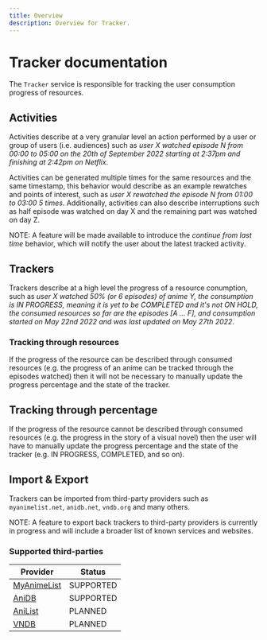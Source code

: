 ```yaml
---
title: Overview
description: Overview for Tracker.
---
```


# Tracker documentation

The `Tracker` service is responsible for tracking the user consumption progress of resources.

## Activities

Activities describe at a very granular level an action performed by a user or group of users (i.e. audiences) such as _user X watched episode N from 00:00 to 05:00 on the 20th of September 2022 starting at 2:37pm and finishing at 2:42pm on Netflix_.

Activities can be generated multiple times for the same resources and the same timestamp, this behavior would describe as an example rewatches and points of interest, such as _user X rewatched the episode N from 01:00 to 03:00 5 times_. Additionally, activities can also describe interruptions such as half episode was watched on day X and the remaining part was watched on day Z.

NOTE: A feature will be made available to introduce the _continue from last time_ behavior, which will notify the user about the latest tracked activity.

## Trackers

Trackers describe at a high level the progress of a resource conumption, such as _user X watched 50% (or 6 episodes) of anime Y, the consumption is IN PROGRESS, meaning it is yet to be COMPLETED and it's not ON HOLD, the consumed resources so far are the episodes [A ... F], and consumption started on May 22nd 2022 and was last updated on May 27th 2022_.

### Tracking through resources

If the progress of the resource can be described through consumed resources (e.g. the progress of an anime can be tracked through the episodes watched) then it will not be necessary to manually update the progress percentage and the state of the tracker.

## Tracking through percentage

If the progress of the resource cannot be described through consumed resources (e.g. the progress in the story of a visual novel) then the user will have to manually update the progress percentage and the state of the tracker (e.g. IN PROGRESS, COMPLETED, and so on).

## Import & Export

Trackers can be imported from third-party providers such as `myanimelist.net`, `anidb.net`, `vndb.org` and many others.

NOTE: A feature to export back trackers to third-party providers is currently in progress and will include a broader list of known services and websites.

### Supported third-parties

| Provider | Status |
| --- | --- |
| [MyAnimeList](https://myanimelist.net/) | SUPPORTED |
| [AniDB](https://anidb.net/) | SUPPORTED |
| [AniList](https://anilist.co/) | PLANNED |
| [VNDB](https://vndb.org/) | PLANNED |

